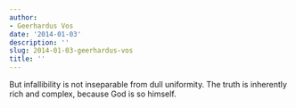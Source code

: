 ```yaml
---
author:
- Geerhardus Vos
date: '2014-01-03'
description: ''
slug: 2014-01-03-geerhardus-vos
title: ''
---
```

But infallibility is not inseparable from dull uniformity. The truth is inherently rich and complex, because God is so himself.



